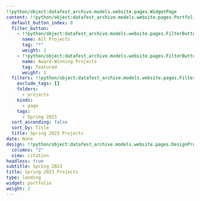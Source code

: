 ```yaml
---
!!python/object:datafest_archive.models.website.pages.WidgetPage
content: !!python/object:datafest_archive.models.website.pages.PortfolioWidget
  default_button_index: 0
  filter_button:
    - !!python/object:datafest_archive.models.website.pages.FilterButton
      name: All Projects
      tag: "*"
      weight: 2
    - !!python/object:datafest_archive.models.website.pages.FilterButton
      name: Award-Winning Projects
      tag: featured
      weight: 1
  filters: !!python/object:datafest_archive.models.website.pages.Filters
    exclude_tags: []
    folders:
      - projects
    kinds:
      - page
    tags:
      - Spring 2023
  sort_ascending: false
  sort_by: Title
  title: Spring 2023 Projects
date: None
design: !!python/object:datafest_archive.models.website.pages.DesignProject
  columns: "2"
  view: citation
headless: true
subtitle: Spring 2023
title: Spring 2023 Projects
type: landing
widget: portfolio
weight: 2
---
```

